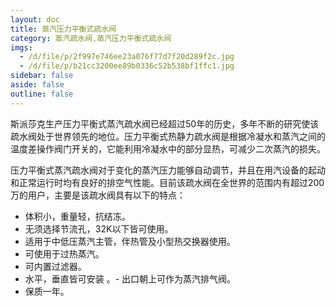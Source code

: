 ```yaml
---
layout: doc
title: 蒸汽压力平衡式疏水阀
category: 蒸汽疏水阀,蒸汽压力平衡式疏水阀
imgs:
  - /d/file/p/2f997e746ee23a076f77d7f20d289f2c.jpg
  - /d/file/p/b21cc3200ee89b0336c52b538bf1ffc1.jpg
sidebar: false
aside: false
outline: false
---
```


斯派莎克生产压力平衡式蒸汽疏水阀已经超过50年的历史，多年不断的研究使该疏水阀处于世界领先的地位。压力平衡式热静力疏水阀是根据冷凝水和蒸汽之间的温度差操作阀门开关的，它能利用冷凝水中的部分显热，可减少二次蒸汽的损失。

压力平衡式蒸汽疏水阀对于变化的蒸汽压力能够自动调节，并且在用汽设备的起动和正常运行时均有良好的排空气性能。目前该疏水阀在全世界的范围内有超过200万的用户，主要是该疏水阀具有以下的特点：

- 体积小，重量轻，抗结冻。
- 无须选择节流孔，32K以下皆可使用。
- 适用于中低压蒸汽主管，伴热管及小型热交换器使用。
- 可使用于过热蒸汽。
- 可内置过滤器。
- 水平，垂直皆可安装
  。- 出口朝上可作为蒸汽排气阀。
- 保质一年。

<AllProducts category="蒸汽疏水阀,蒸汽压力平衡式疏水阀" />

